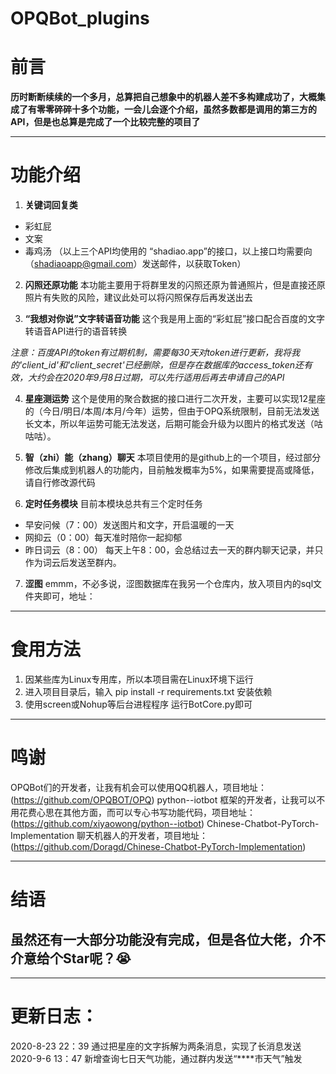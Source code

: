 # OPQBot_plugins

# 前言 
**历时断断续续的一个多月，总算把自己想象中的机器人差不多构建成功了，大概集成了有零零碎碎十多个功能，一会儿会逐个介绍，虽然多数都是调用的第三方的API，但是也总算是完成了一个比较完整的项目了**

----------

# 功能介绍
1. **关键词回复类**
 - 彩虹屁
 - 文案
 - 毒鸡汤
（以上三个API均使用的 “shadiao.app”的接口，以上接口均需要向（shadiaoapp@gmail.com）发送邮件，以获取Token）

2.  **闪照还原功能**
本功能主要用于将群里发的闪照还原为普通照片，但是直接还原照片有失败的风险，建议此处可以将闪照保存后再发送出去

3. **“我想对你说”文字转语音功能**
这个我是用上面的“彩虹屁”接口配合百度的文字转语音API进行的语音转换

*注意：百度API的token有过期机制，需要每30天对token进行更新，我将我的'client_id'和'client_secret'已经删除，但是存在数据库的access_token还有效，大约会在2020年9月8日过期，可以先行适用后再去申请自己的API*

4. **星座测运势**
这个是使用的聚合数据的接口进行二次开发，主要可以实现12星座的（今日/明日/本周/本月/今年）运势，但由于OPQ系统限制，目前无法发送长文本，所以年运势可能无法发送，后期可能会升级为以图片的格式发送（咕咕咕）。

5. **智（zhi）能（zhang）聊天**
本项目使用的是github上的一个项目，经过部分修改后集成到机器人的功能内，目前触发概率为5%，如果需要提高或降低，请自行修改源代码

6. **定时任务模块**
目前本模块总共有三个定时任务
 - 早安问候（7：00）发送图片和文字，开启温暖的一天
 - 网抑云（0：00）每天准时陪你一起抑郁
 - 昨日词云（8：00） 每天上午8：00，会总结过去一天的群内聊天记录，并只作为词云后发送至群内。
 
7. **涩图**
emmm，不必多说，涩图数据库在我另一个仓库内，放入项目内的sql文件夹即可，地址：
 
 ----------
 
 # 食用方法
 1. 因某些库为Linux专用库，所以本项目需在Linux环境下运行
 2. 进入项目目录后，输入 pip install -r requirements.txt 安装依赖
 3. 使用screen或Nohup等后台进程程序 运行BotCore.py即可
 
 ----------
 
# 鸣谢
  OPQBot们的开发者，让我有机会可以使用QQ机器人，项目地址：(https://github.com/OPQBOT/OPQ)
  python--iotbot 框架的开发者，让我可以不用花费心思在其他方面，而可以专心书写功能代码，项目地址：(https://github.com/xiyaowong/python--iotbot)
  Chinese-Chatbot-PyTorch-Implementation 聊天机器人的开发者，项目地址：(https://github.com/Doragd/Chinese-Chatbot-PyTorch-Implementation)
  
 ----------
# 结语
## 虽然还有一大部分功能没有完成，但是各位大佬，介不介意给个Star呢？😭
  
 ----------
 
# 更新日志：
2020-8-23 22：39 通过把星座的文字拆解为两条消息，实现了长消息发送
2020-9-6  13：47 新增查询七日天气功能，通过群内发送“****市天气”触发